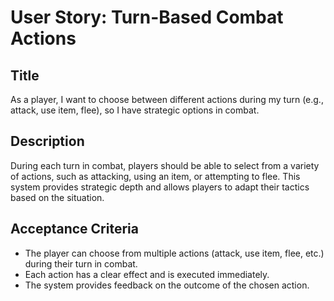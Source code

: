 
# User Story: Turn-Based Combat Actions

## Title
As a player, I want to choose between different actions during my turn (e.g., attack, use item, flee), so I have strategic options in combat.

## Description
During each turn in combat, players should be able to select from a variety of actions, such as attacking, using an item, or attempting to flee. This system provides strategic depth and allows players to adapt their tactics based on the situation.

## Acceptance Criteria
- The player can choose from multiple actions (attack, use item, flee, etc.) during their turn in combat.
- Each action has a clear effect and is executed immediately.
- The system provides feedback on the outcome of the chosen action.
